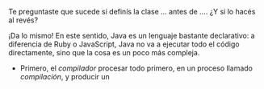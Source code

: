 Te preguntaste que sucede si definís la clase ... antes de .... ¿Y si lo hacés al revés? 

¡Da lo mismo! En este sentido, Java es un lenguaje bastante declarativo: a diferencia de Ruby o JavaScript, Java no va a ejecutar todo el código directamente, sino que la cosa es un poco más compleja. 

* Primero, el _compilador_ procesar todo primero, en un proceso llamado _compilación_, y producir un 